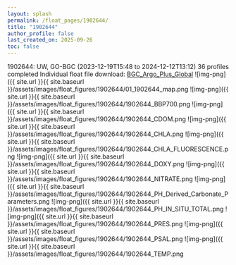 ```yaml
---
layout: splash
permalink: /float_pages/1902644/
title: "1902644"
author_profile: false
last_created_on: 2025-09-26
toc: false
---
```

 
1902644: UW, GO-BGC (2023-12-19T15:48 to 2024-12-12T13:12)
36 profiles completed
Individual float file download: [BGC_Argo_Plus_Global](https://ftp.soest.hawaii.edu/bgc_argo_plus/Individual_Floats/outliers_removed/1902644_Sprof_processed.nc)
![img-png]({{ site.url }}{{ site.baseurl }}/assets/images/float_figures/1902644/01_1902644_map.png
![img-png]({{ site.url }}{{ site.baseurl }}/assets/images/float_figures/1902644/1902644_BBP700.png
![img-png]({{ site.url }}{{ site.baseurl }}/assets/images/float_figures/1902644/1902644_CDOM.png
![img-png]({{ site.url }}{{ site.baseurl }}/assets/images/float_figures/1902644/1902644_CHLA.png
![img-png]({{ site.url }}{{ site.baseurl }}/assets/images/float_figures/1902644/1902644_CHLA_FLUORESCENCE.png
![img-png]({{ site.url }}{{ site.baseurl }}/assets/images/float_figures/1902644/1902644_DOXY.png
![img-png]({{ site.url }}{{ site.baseurl }}/assets/images/float_figures/1902644/1902644_NITRATE.png
![img-png]({{ site.url }}{{ site.baseurl }}/assets/images/float_figures/1902644/1902644_PH_Derived_Carbonate_Parameters.png
![img-png]({{ site.url }}{{ site.baseurl }}/assets/images/float_figures/1902644/1902644_PH_IN_SITU_TOTAL.png
![img-png]({{ site.url }}{{ site.baseurl }}/assets/images/float_figures/1902644/1902644_PRES.png
![img-png]({{ site.url }}{{ site.baseurl }}/assets/images/float_figures/1902644/1902644_PSAL.png
![img-png]({{ site.url }}{{ site.baseurl }}/assets/images/float_figures/1902644/1902644_TEMP.png
